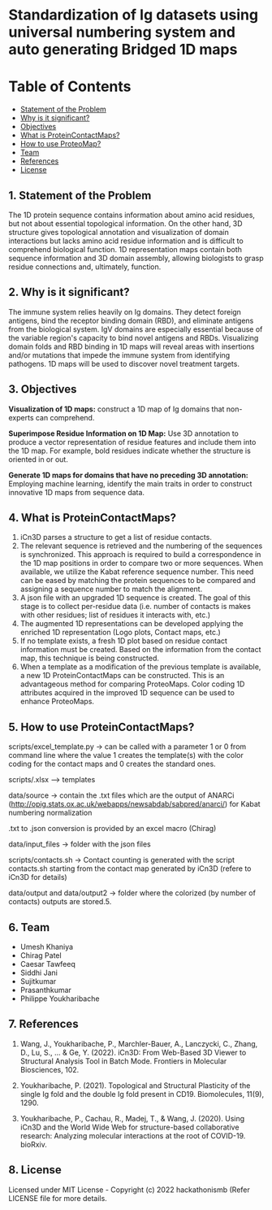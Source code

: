 # Standardization of Ig datasets using universal numbering system and auto generating Bridged 1D maps


# Table of Contents
  * [Statement of the Problem](https://github.com/hackathonismb/Standardization-of-Ig-datasets-using-universal-numbering-system-and-auto-generating-Bridged-1D-maps/#1-statement-of-the-problem)
  * [Why is it significant?](https://github.com/hackathonismb/Standardization-of-Ig-datasets-using-universal-numbering-system-and-auto-generating-Bridged-1D-maps/#2-why-is-it-significant)
  * [Objectives](https://github.com/hackathonismb/Standardization-of-Ig-datasets-using-universal-numbering-system-and-auto-generating-Bridged-1D-maps/#3-objectives)
  * [What is ProteinContactMaps?](https://github.com/hackathonismb/Standardization-of-Ig-datasets-using-universal-numbering-system-and-auto-generating-Bridged-1D-maps/#4-what-is-proteincontactmaps)
  * [How to use ProteoMap?](https://github.com/hackathonismb/Standardization-of-Ig-datasets-using-universal-numbering-system-and-auto-generating-Bridged-1D-maps/#5-how-to-use-proteomap)
  * [Team](https://github.com/hackathonismb/Standardization-of-Ig-datasets-using-universal-numbering-system-and-auto-generating-Bridged-1D-maps/#6-team)
  * [References](https://github.com/hackathonismb/Standardization-of-Ig-datasets-using-universal-numbering-system-and-auto-generating-Bridged-1D-maps/#7-references)
  * [License](https://github.com/hackathonismb/Standardization-of-Ig-datasets-using-universal-numbering-system-and-auto-generating-Bridged-1D-maps/#8-license)

## 1. Statement of the Problem

The 1D protein sequence contains information about amino acid residues, but not about essential topological information. On the other hand, 3D structure gives topological annotation and visualization of domain interactions but lacks amino acid residue information and is difficult to comprehend biological function. 1D representation maps contain both sequence information and 3D domain assembly, allowing biologists to grasp residue connections and, ultimately, function.

## 2. Why is it significant?

The immune system relies heavily on Ig domains. They detect foreign antigens, bind the receptor binding domain (RBD), and eliminate antigens from the biological system. IgV domains are especially essential because of the variable region's capacity to bind novel antigens and RBDs. Visualizing domain folds and RBD binding in 1D maps will reveal areas with insertions and/or mutations that impede the immune system from identifying pathogens. 1D maps will be used to discover novel treatment targets.

## 3. Objectives

**Visualization of 1D maps:** construct a 1D map of Ig domains that non-experts can comprehend.

**Superimpose Residue Information on 1D Map:** Use 3D annotation to produce a vector representation of residue features and include them into the 1D map. For example, bold residues indicate whether the structure is oriented in or out.

**Generate 1D maps for domains that have no preceding 3D annotation:** Employing machine learning, identify the main traits in order to construct innovative 1D maps from sequence data.

## 4. What is ProteinContactMaps?

1. iCn3D parses a structure to get a list of residue contacts.
2. The relevant sequence is retrieved and the numbering of the sequences is synchronized. This approach is required to build a correspondence in the 1D map positions in order to compare two or more sequences. When available, we utilize the Kabat reference sequence number. This need can be eased by matching the protein sequences to be compared and assigning a sequence number to match the alignment.
3. A json file with an upgraded 1D sequence is created. The goal of this stage is to collect per-residue data (i.e. number of contacts is makes with other residues; list of residues it interacts with, etc.)
4. The augmented 1D representations can be developed applying the enriched 1D representation (Logo plots, Contact maps, etc.)
5. If no template exists, a fresh 1D plot based on residue contact information must be created. Based on the information from the contact map, this technique is being constructed.
6. When a template as a modification of the previous template is available, a new 1D ProteinContactMaps can be constructed. This is an advantageous method for comparing ProteoMaps. Color coding 1D attributes acquired in the improved 1D sequence can be used to enhance ProteoMaps.

## 5. How to use ProteinContactMaps?

scripts/excel_template.py -> can be called with a parameter 1 or 0 from command line where the value 1 creates the template(s) with the color coding for the contact maps and 0 creates the standard ones.

scripts/.xlsx --> templates

data/source -> contain the .txt files which are the output of ANARCi (http://opig.stats.ox.ac.uk/webapps/newsabdab/sabpred/anarci/) for Kabat numbering normalization

.txt to .json conversion is provided by an excel macro (Chirag)

data/input_files -> folder with the json files

scripts/contacts.sh -> Contact counting is generated with the script contacts.sh starting from the contact map generated by iCn3D (refere to iCn3D for details)

data/output and data/output2 -> folder where the colorized (by number of contacts) outputs are stored.5. 


## 6. Team
* Umesh Khaniya
* Chirag Patel
* Caesar Tawfeeq
* Siddhi Jani
* Sujitkumar
* Prasanthkumar
* Philippe Youkharibache

## 7. References
1. Wang, J., Youkharibache, P., Marchler-Bauer, A., Lanczycki, C., Zhang, D., Lu, S., ... & Ge, Y. (2022). iCn3D: From Web-Based 3D Viewer to Structural Analysis Tool in Batch Mode. Frontiers in Molecular Biosciences, 102.

2. Youkharibache, P. (2021). Topological and Structural Plasticity of the single Ig fold and the double Ig fold present in CD19. Biomolecules, 11(9), 1290.

3. Youkharibache, P., Cachau, R., Madej, T., & Wang, J. (2020). Using iCn3D and the World Wide Web for structure-based collaborative research: Analyzing molecular interactions at the root of COVID-19. bioRxiv.

## 8. License 

Licensed under MIT License - Copyright (c) 2022 hackathonismb (Refer LICENSE file for more details.
